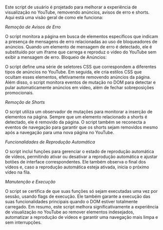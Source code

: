 Este script de usuário é projetado para melhorar a experiência de visualização no YouTube, removendo anúncios, avisos de erro e shorts. Aqui está uma visão geral de como ele funciona:

*Remoção de Avisos de Erro*

O script monitora a página em busca de elementos específicos que indicam a presença de mensagens de erro relacionadas ao uso de bloqueadores de anúncios.
Quando um elemento de mensagem de erro é detectado, ele é substituído por um iframe que carrega e reproduz o vídeo do YouTube sem exibir a mensagem de erro.
Bloqueio de Anúncios:

O script define uma série de seletores CSS que correspondem a diferentes tipos de anúncios no YouTube.
Em seguida, ele cria estilos CSS que ocultam esses elementos, efetivamente removendo anúncios da página.
Além disso, o script monitora eventos de mutação no DOM para detectar e pular automaticamente anúncios em vídeo, além de fechar sobreposições promocionais.

*Remoção de Shorts*

O script utiliza um observador de mutações para monitorar a inserção de elementos na página.
Sempre que um elemento relacionado a shorts é detectado, ele é removido da página.
O script também se reconecta a eventos de navegação para garantir que os shorts sejam removidos mesmo após a navegação para uma nova página no YouTube.

*Funcionalidades de Reprodução Automática*

O script inclui funções para gerenciar o estado de reprodução automática de vídeos, permitindo ativar ou desativar a reprodução automática e ajustar botões de interface correspondentes.
Ele também observa o final dos vídeos e, caso a reprodução automática esteja ativada, inicia o próximo vídeo na fila.

*Manutenção e Execução*

O script se certifica de que suas funções só sejam executadas uma vez por sessão, usando flags de execução.
Ele também garante a execução das suas funcionalidades principais quando o DOM estiver totalmente carregado.
Em resumo, este script melhora significativamente a experiência de visualização no YouTube ao remover elementos indesejados, automatizar a reprodução de vídeos e garantir uma navegação mais limpa e sem interrupções.
